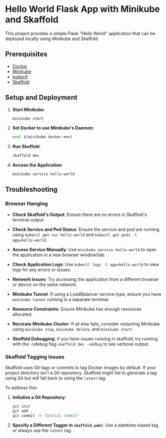 
# Hello World Flask App with Minikube and Skaffold

This project provides a simple Flask "Hello World" application that can be deployed locally using Minikube and Skaffold.

## Prerequisites

- [Docker](https://www.docker.com/get-started)
- [Minikube](https://minikube.sigs.k8s.io/docs/start/)
- [kubectl](https://kubernetes.io/docs/tasks/tools/)
- [Skaffold](https://skaffold.dev/docs/install/)

## Setup and Deployment

1. **Start Minikube**:
   ```bash
   minikube start
   ```

2. **Set Docker to use Minikube's Daemon**:
   ```bash
   eval $(minikube docker-env)
   ```

3. **Run Skaffold**:
   ```bash
   skaffold dev
   ```

4. **Access the Application**:
   ```bash
   minikube service hello-world
   ```

## Troubleshooting

### Browser Hanging

- **Check Skaffold's Output**: Ensure there are no errors in Skaffold's terminal output.
  
- **Check Service and Pod Status**: Ensure the service and pod are running using `kubectl get svc hello-world` and `kubectl get pods -l app=hello-world`.

- **Access Service Manually**: Use `minikube service hello-world` to open the application in a new browser window/tab.

- **Check Application Logs**: Use `kubectl logs -l app=hello-world` to view logs for any errors or issues.

- **Network Issues**: Try accessing the application from a different browser or device on the same network.

- **Minikube Tunnel**: If using a LoadBalancer service type, ensure you have `minikube tunnel` running in a separate terminal.

- **Resource Constraints**: Ensure Minikube has enough resources allocated.

- **Recreate Minikube Cluster**: If all else fails, consider restarting Minikube using `minikube stop`, `minikube delete`, and `minikube start`.

- **Skaffold Debugging**: if you have issues running in skaffold, try running with the -vdebug flag `skaffold dev -vedbug` to see verbose output.

### Skaffold Tagging Issues

Skaffold uses Git tags or commits to tag Docker images by default. If your project directory isn't a Git repository, Skaffold might fail to generate a tag using Git but will fall back to using the `latest` tag.

To address this:

1. **Initialize a Git Repository**:
   ```bash
   git init
   git add .
   git commit -m "Initial commit"
   ```

2. **Specify a Different Tagger in `skaffold.yaml`**: Use a datetime-based tag or always use the `latest` tag.
